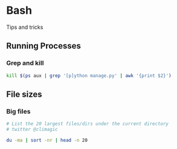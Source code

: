 # Bash

Tips and tricks

## Running Processes

### Grep and kill

``` bash
kill $(ps aux | grep '[p]ython manage.py' | awk '{print $2}')
```

## File sizes

### Big files

``` bash
# List the 20 largest files/dirs under the current directory
# twitter @climagic

du -ma | sort -nr | head -n 20
```
